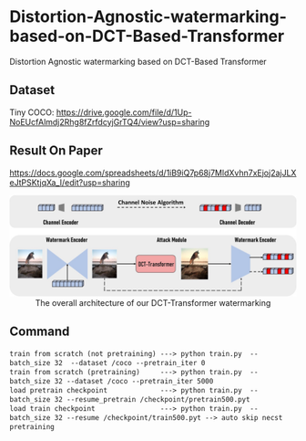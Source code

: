 # Distortion-Agnostic-watermarking-based-on-DCT-Based-Transformer
Distortion Agnostic watermarking based on DCT-Based Transformer

## Dataset

Tiny COCO: https://drive.google.com/file/d/1Up-NoEUcfAlmdj2Rhg8fZrfdcyjGrTQ4/view?usp=sharing

## Result On Paper
https://docs.google.com/spreadsheets/d/1iB9iQ7p68j7MldXvhn7xEjoj2ajJLXeJtPSKtjqXa_I/edit?usp=sharing


<p align="center">
<img src="docs/watermarking.jpg" width="800px"/>
<br>
The overall architecture of our DCT-Transformer watermarking
</p>




## Command
```
train from scratch (not pretraining) ---> python train.py  --batch_size 32  --dataset /coco --pretrain_iter 0
train from scratch (pretraining)     ---> python train.py  --batch_size 32 --dataset /coco --pretrain_iter 5000
load pretrain checkpoint             ---> python train.py  --batch_size 32 --resume_pretrain /checkpoint/pretrain500.pyt
load train checkpoint                ---> python train.py  --batch_size 32 --resume /checkpoint/train500.pyt --> auto skip necst pretraining
```



